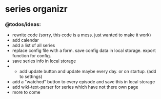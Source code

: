series organizr
===============
### @todos/ideas:
* rewrite code (sorry, this code is a mess. just wanted to make it work)
* add calendar
* add a list of all series
* replace config file with a form. save config data in local storage. export function for config.
* save series info in local storage
* * add update button and update maybe every day. or on startup. (add to settings)
* add a "watched" button to every episode and save this in local storage
* add wiki-text-parser for series which have not there own page
* more to come